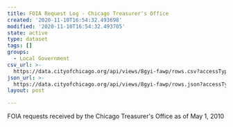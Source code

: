 ```yaml
---
title: FOIA Request Log - Chicago Treasurer's Office
created: '2020-11-10T16:54:32.493698'
modified: '2020-11-10T16:54:32.493705'
state: active
type: dataset
tags: []
groups:
  - Local Government
csv_url: >-
  https://data.cityofchicago.org/api/views/8gyi-fawp/rows.csv?accessType=DOWNLOAD
json_url: >-
  https://data.cityofchicago.org/api/views/8gyi-fawp/rows.json?accessType=DOWNLOAD
layout: post

---
```

FOIA requests received by the Chicago Treasurer's Office as of May 1, 2010
